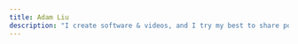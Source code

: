```yaml
---
title: Adam Liu
description: "I create software & videos, and I try my best to share positivity through everything I create."
---
```


